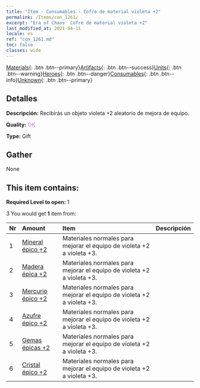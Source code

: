 ```yaml
---
title: "Item - Consumables - Cofre de material violeta +2"
permalink: /Items/con_1261/
excerpt: "Era of Chaos  Cofre de material violeta +2"
last_modified_at: 2021-04-11
locale: es
ref: "con_1261.md"
toc: false
classes: wide
---
```

 [Materials](/es/Items/){: .btn .btn--primary}[Artifacts](/es/Items/Artifacts/){: .btn .btn--success}[Units](/es/Items/Units/){: .btn .btn--warning}[Heroes](/es/Items/Heroes/){: .btn .btn--danger}[Consumables](/es/Items/Consumables/){: .btn .btn--info}[Unknown](/es/Items/Unknown/){: .btn .btn--primary}

## Detalles
 **Descripción:** Recibirás un objeto violeta +2 aleatorio de mejora de equipo.

 **Quality:** <span style="color: #DA70D6">OK</span>

 **Type:** Gift

## Gather

  None

## This item contains:

 **Required Level to open:** 1

 3 You would get **1** item  from:

  | Nr | Amount |     Item    | Descripción |
  |:---|:-------|:------------|:-----------:|
  | 1 | [Mineral épico +2](/es/Items/mat_47/) | Materiales normales para mejorar el equipo de violeta +2 a violeta +3. | 
  | 2 | [Madera épica +2](/es/Items/mat_48/) | Materiales normales para mejorar el equipo de violeta +2 a violeta +3. | 
  | 3 | [Mercurio épico +2](/es/Items/mat_49/) | Materiales normales para mejorar el equipo de violeta +2 a violeta +3. | 
  | 4 | [Azufre épico +2](/es/Items/mat_50/) | Materiales normales para mejorar el equipo de violeta +2 a violeta +3. | 
  | 5 | [Gemas épicas +2](/es/Items/mat_51/) | Materiales normales para mejorar el equipo de violeta +2 a violeta +3. | 
  | 6 | [Cristal épico +2](/es/Items/mat_52/) | Materiales normales para mejorar el equipo de violeta +2 a violeta +3. | 
